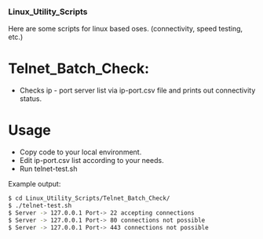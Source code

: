 ### Linux_Utility_Scripts
Here are some scripts for linux based oses. (connectivity, speed testing, etc.)

# Telnet_Batch_Check:
  - Checks ip - port server list via ip-port.csv file and prints out connectivity status.
  
# Usage
  - Copy code to your local environment.
  - Edit ip-port.csv list according to your needs.
  - Run telnet-test.sh

Example output:

```sh
$ cd Linux_Utility_Scripts/Telnet_Batch_Check/
$ ./telnet-test.sh
$ Server -> 127.0.0.1 Port-> 22 accepting connections
$ Server -> 127.0.0.1 Port-> 80 connections not possible
$ Server -> 127.0.0.1 Port-> 443 connections not possible
```
